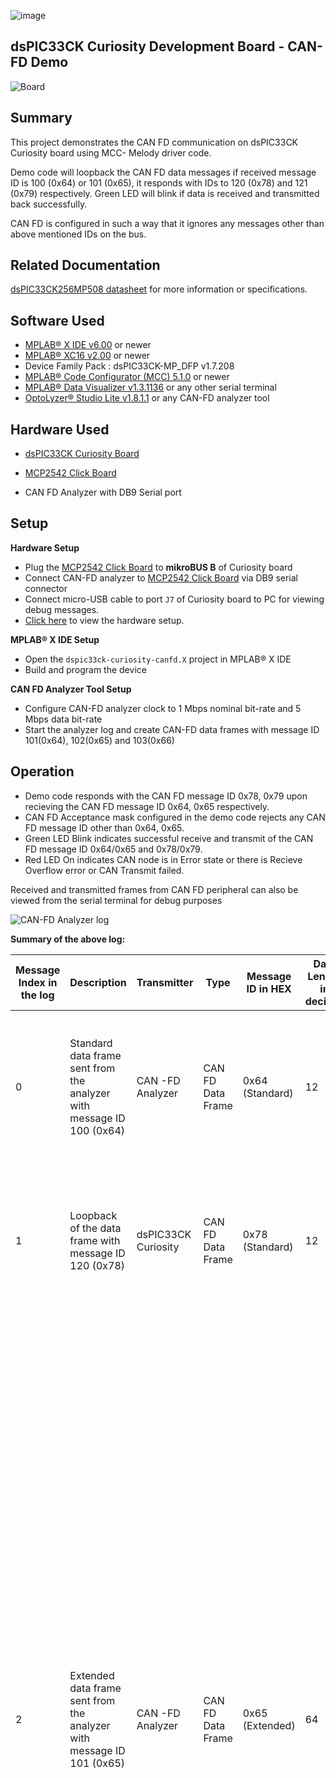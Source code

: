 ![image](images/microchip.jpg)

## dsPIC33CK Curiosity Development Board - CAN-FD Demo

![Board](images/board.jpg)

## Summary

This project demonstrates the CAN FD communication on dsPIC33CK Curiosity board using MCC- Melody driver code.

Demo code will loopback the CAN FD data messages if received message ID is 100 (0x64) or 101 (0x65), it responds with IDs to 120 (0x78) and 121 (0x79) respectively. Green LED will blink if data is received and transmitted back successfully.

CAN FD is configured in such a way that it ignores any messages other than above mentioned IDs on the bus.

## Related Documentation

[dsPIC33CK256MP508 datasheet](https://www.microchip.com/dsPIC33CK256MP508) for more information or specifications.

## Software Used

- [MPLAB® X IDE v6.00](https://www.microchip.com/mplabx) or newer
- [MPLAB® XC16 v2.00](https://www.microchip.com/xc16) or newer
- Device Family Pack : dsPIC33CK-MP_DFP v1.7.208
- [MPLAB® Code Configurator (MCC) 5.1.0](https://www.microchip.com/mcc) or newer
- [MPLAB® Data Visualizer v1.3.1136](https://www.microchip.com/en-us/tools-resources/debug/mplab-data-visualizer) or any other serial terminal
- [OptoLyzer® Studio Lite v1.8.1.1](https://www.microchip.com/en-us/tools-resources/develop/k2l-automotive-tools/optolyzer-studio) or any CAN-FD analyzer tool

## Hardware Used

- [dsPIC33CK Curiosity Board](https://www.microchip.com/dm330030)

- [MCP2542 Click Board](https://www.mikroe.com/mcp2542-click)

- CAN FD Analyzer with DB9 Serial port

## Setup

**Hardware Setup**

- Plug the [MCP2542 Click Board](https://www.mikroe.com/mcp2542-click) to **mikroBUS B** of Curiosity board
- Connect CAN-FD analyzer to [MCP2542 Click Board](https://www.mikroe.com/mcp2542-click) via DB9 serial connector
- Connect micro-USB cable to port `J7` of Curiosity board to PC for viewing debug messages.
- [Click here](images/hardware_setup.jpg) to view the hardware setup.

**MPLAB® X IDE Setup**

- Open the `dspic33ck-curiosity-canfd.X` project in MPLAB® X IDE
- Build and program the device

**CAN FD Analyzer Tool Setup**

- Configure CAN-FD analyzer clock to 1 Mbps nominal bit-rate and 5 Mbps data bit-rate
- Start the analyzer log and create CAN-FD data frames with message ID 101(0x64), 102(0x65) and 103(0x66)

## Operation

- Demo code responds with the CAN FD message ID 0x78, 0x79 upon recieving the CAN FD message ID 0x64, 0x65 respectively.
- CAN FD Acceptance mask configured in the demo code rejects any CAN FD message ID other than 0x64, 0x65.
- Green LED Blink indicates successful receive and transmit of the CAN FD message ID 0x64/0x65 and 0x78/0x79.
- Red LED On indicates CAN node is in Error state or there is Recieve Overflow error or CAN Transmit failed.

Received and transmitted frames from CAN FD peripheral can also be viewed from the serial terminal for debug purposes

![CAN-FD Analyzer log](images/analyzer_log.jpg)

**Summary of the above log:**

| Message Index in the log | Description                                                                                                                                   | Transmitter         | Type              | Message ID in HEX | Data Length in decimal | Data in HEX                                                                                                                                                                                     |
| ------------------------ | --------------------------------------------------------------------------------------------------------------------------------------------- | ------------------- | ----------------- | ----------------- | ---------------------- | ----------------------------------------------------------------------------------------------------------------------------------------------------------------------------------------------- |
| 0                        | Standard data frame sent from the analyzer with message ID 100 (0x64)                                                                         | CAN -FD Analyzer    | CAN FD Data Frame | 0x64 (Standard)   | 12                     | 4D 49 43 52 4F 43 48 49 50 00 00 00                                                                                                                                                             |
| 1                        | Loopback of the data frame with message ID 120 (0x78)                                                                                         | dsPIC33CK Curiosity | CAN FD Data Frame | 0x78 (Standard)   | 12                     | 4D 49 43 52 4F 43 48 49 50 00 00 00                                                                                                                                                             |
| 2                        | Extended data frame sent from the analyzer with message ID 101 (0x65)                                                                         | CAN -FD Analyzer    | CAN FD Data Frame | 0x65 (Extended)   | 64                     | 41 42 43 44 45 46 47 48 49 4A 4B 4C 4D 4E 4F 50 51 52 53 54 55 56 57 58 59 5A 20 61 62 63 64 65 66 67 68 69 6A 6B 6C 6D 6E 6F 70 71 72 73 74 75 76 77 78 79 7A 20 31 32 33 34 35 36 37 38 39 30 |
| 3                        | Loopback of the data frame with message ID 121 (0x79)                                                                                         | dsPIC33CK Curiosity | CAN FD Data Frame | 0x79 (Extended)   | 64                     | 41 42 43 44 45 46 47 48 49 4A 4B 4C 4D 4E 4F 50 51 52 53 54 55 56 57 58 59 5A 20 61 62 63 64 65 66 67 68 69 6A 6B 6C 6D 6E 6F 70 71 72 73 74 75 76 77 78 79 7A 20 31 32 33 34 35 36 37 38 39 30 |
| 4                        | Extended data frame sent from the analyzer with message ID 103. This message will be ignored from the curiosity board as per filter settings. | CAN -FD Analyzer    | CAN FD Data Frame | 103 (Extended)    | 12                     | 4D 49 43 52 4F 43 48 49 50 00 00 00                                                                                                                                                             |

## MCC settings for reference

This Project uses the driver code generated by **MCC-Melody**.

**CAN FD Configuration**

- CAN FD Configuration done in MCC Melody User Interface for this demo code. <br>
- Custom name to `CAN_FD_Driver` <br>
  ![custom name](images/can_custom_name.jpg)
- Clock and Nominal Bit-Rate Settings: Set CAN clock to 20 MHz, nominal bit rate to 1Mbps and sample point to 80%<br>
  ![step1-step2](images/step1_step2.jpg)
- Data Bit-Rate Settings: Enable data bit rate, set bit rate to 5Mbps, sample point to 75%. Enable ISO CRC and enable error interrupt <br>
  ![step3-step4](images/step3_step4.jpg)
- FIFO Configuration: Enable TXQ, set depth as 32, payload bytes as 64. Enable FIFO1, set depth as 32, payload bytes as 64 and operation to RX<br>
  ![step5](images/step5.jpg)
- Receive Filter Configuration: Enable Filter0 and type message IDs `0x64, 0x65, 0x64x,0x65x`. This will filter all messages allowing only standard and extended messages with ID 0x64 and 0x65<br>
  ![step6](images/filter.jpg)

**UART Configuration**

- UART Configuration done in MCC Melody User Interface for this demo code. <br>
  ![uart settings](images/uart.jpg)

**PIN Configuration**

- CAN FD pins: RD9 for CAN1TX and RD12 for CAN1RX
- UART Pins: RD4 as U1TX and RD3 as U1RX<br>
  ![pin selection](images/pin_selection.jpg)
- LED Pins: RE14 and RE15 as GPIO Output<br>
  ![rgb pin selection](images/rgb_pins.jpg)
- Custom name of RE14 to `LED_GREEN` and RE15 to `LED_RED`<br>
  ![rgb custom name](images/rgb_custom_name.jpg)

## OptoLyzer Studio Activity File

If the CAN-FD analyzer uses `OptoLyzer® Studio`, then activity file can be found in the [optolyzerActivityFile](optolyzerActivityFile/) folder
